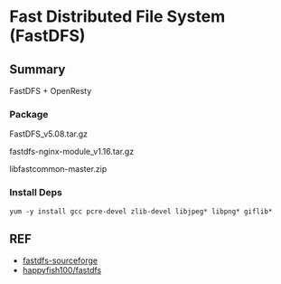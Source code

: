 # Fast Distributed File System (FastDFS)

## Summary

FastDFS + OpenResty

###  Package

FastDFS_v5.08.tar.gz

fastdfs-nginx-module_v1.16.tar.gz

libfastcommon-master.zip

### Install Deps

    yum -y install gcc pcre-devel zlib-devel libjpeg* libpng* giflib*



## REF

- [fastdfs-sourceforge](https://sourceforge.net/projects/fastdfs/files/)
- [happyfish100/fastdfs](https://github.com/happyfish100/fastdfs)